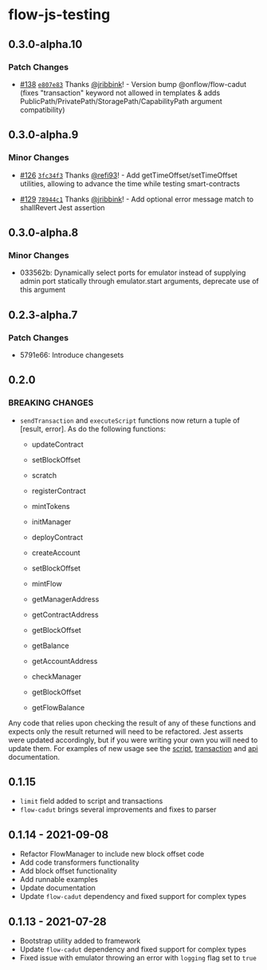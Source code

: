 # flow-js-testing

## 0.3.0-alpha.10

### Patch Changes

- [#138](https://github.com/onflow/flow-js-testing/pull/138) [`e807e83`](https://github.com/onflow/flow-js-testing/commit/e807e831de37f92dc429f872ac62f1ab4d575d0e) Thanks [@jribbink](https://github.com/jribbink)! - Version bump @onflow/flow-cadut (fixes "transaction" keyword not allowed in templates & adds PublicPath/PrivatePath/StoragePath/CapabilityPath argument compatibility)

## 0.3.0-alpha.9

### Minor Changes

- [#126](https://github.com/onflow/flow-js-testing/pull/126) [`3fc34f3`](https://github.com/onflow/flow-js-testing/commit/3fc34f3f52f2623ca825ba84e05c774996bce67e) Thanks [@refi93](https://github.com/refi93)! - Add getTimeOffset/setTimeOffset utilities, allowing to advance the time while testing smart-contracts

* [#129](https://github.com/onflow/flow-js-testing/pull/129) [`78944c1`](https://github.com/onflow/flow-js-testing/commit/78944c155dd50bff9a350bfac5da0c2dd5493d69) Thanks [@jribbink](https://github.com/jribbink)! - Add optional error message match to shallRevert Jest assertion

## 0.3.0-alpha.8

### Minor Changes

- 033562b: Dynamically select ports for emulator instead of supplying admin port statically through emulator.start arguments, deprecate use of this argument

## 0.2.3-alpha.7

### Patch Changes

- 5791e66: Introduce changesets

## 0.2.0

### **BREAKING CHANGES**

- `sendTransaction` and `executeScript` functions now return a tuple of [result, error]. As do the following functions:

  - updateContract
  - setBlockOffset
  - scratch
  - registerContract
  - mintTokens
  - initManager
  - deployContract
  - createAccount
  - setBlockOffset
  - mintFlow

  - getManagerAddress
  - getContractAddress
  - getBlockOffset
  - getBalance
  - getAccountAddress
  - checkManager
  - getBlockOffset
  - getFlowBalance

Any code that relies upon checking the result of any of these functions and expects only the result returned will need to be refactored.
Jest asserts were updated accordingly, but if you were writing your own you will need to update them.
For examples of new usage see the [script](/docs/exeute-scripts.md), [transaction](/docs/send-transactions.md) and [api](/docs/api.md) documentation.

## 0.1.15

- `limit` field added to script and transactions
- `flow-cadut` brings several improvements and fixes to parser

## 0.1.14 - 2021-09-08

- Refactor FlowManager to include new block offset code
- Add code transformers functionality
- Add block offset functionality
- Add runnable examples
- Update documentation
- Update `flow-cadut` dependency and fixed support for complex types

## 0.1.13 - 2021-07-28

- Bootstrap utility added to framework
- Update `flow-cadut` dependency and fixed support for complex types
- Fixed issue with emulator throwing an error with `logging` flag set to `true`

